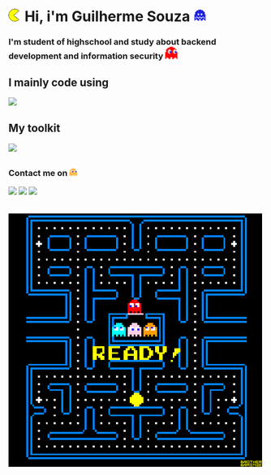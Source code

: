 <h1><img src="img/pacman2.gif" width="25"> Hi, i'm Guilherme Souza <img src="img/ghostFear.gif" width="25"> </h1>
<h3>I'm student of highschool and study about backend development and information security <img src="img/ghostRed.gif" width="24"></h3>
<h2>I mainly code using</h2>
  <img src="https://skillicons.dev/icons?i=js,nodejs,php,laravel,rust,python,mysql">
<h2>My toolkit</h2>
<img src="https://skillicons.dev/icons?i=vim,vscode,git,linux">
<h2></h2>
<h3>Contact me on <img src="img/gostOrange.gif" width=15></h3>
      <a href="https://t.me/call_GS"><img src="https://img.shields.io/badge/Telegram-26A5E4.svg?style=for-the-badge&logo=Telegram&logoColor=white"></a>
      <a href="mailto:contactmeGS@proton.me"><img src="https://img.shields.io/badge/ProtonMail-6D4AFF.svg?style=for-the-badge&logo=ProtonMail&logoColor=white"></a>
      <a href="mailto:guilhermepereiradesouza18@gmail.com"><img src="https://img.shields.io/badge/Gmail-EA4335.svg?style=for-the-badge&logo=Gmail&logoColor=white"></a>
<br><br><br>
<img aling="center" src="img/pacmanGame.gif">
